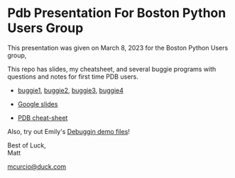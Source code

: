 # Pdb Presentation For Boston Python Users Group

This presentation was given on March 8, 2023 for the Boston Python Users group, []()

This repo has slides, my cheatsheet, and several buggie programs with questions and notes for first time PDB users.

- [buggie1](), [buggie2](), [buggie3](), [buggie4]()

- [Google slides](https://docs.google.com/presentation/d/e/2PACX-1vQzj95YhqPzVpRJLvJAwAavxhKVJA3-jQWG047mzuYZV2nCHDEnquQdUXeWlDGJfWRdTNFPdWZCXdMM/embed?start=false&loop=false&delayms=3000)

- [PDB cheat-sheet](https://github.com/mccurcio/pdb_training_4_boston_python/blob/main/PDB_cheatsheet_v.1_mcc.pdf)

Also, try out Emily's [Debuggin demo files](https://github.com/awordforthat/pdb-debugging)!

Best of Luck,  
Matt  

mcurcio@duck.com
